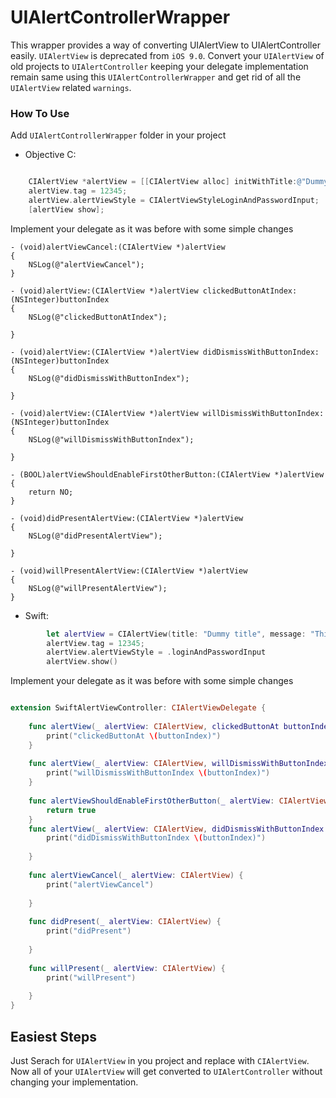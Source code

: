 # UIAlertControllerWrapper

This wrapper provides a way of converting UIAlertView to UIAlertController easily. `UIAlertView` is deprecated from `iOS 9.0`. Convert your `UIAlertView` of old projects to `UIAlertController` keeping your delegate implementation remain same using this `UIAlertControllerWrapper` and get rid of all the `UIAlertView` related `warnings`.

### How To Use

Add `UIAlertControllerWrapper` folder in your project

* Objective C:

```Objective-C

    CIAlertView *alertView = [[CIAlertView alloc] initWithTitle:@"Dummy title" message:@"This is a dummy message"     delegate:self cancelButtonTitle:@"Cancel" otherButtonTitles:@"Button0",@"Button1",@"Button2",@"Button3",@"Button4", nil];
    alertView.tag = 12345;
    alertView.alertViewStyle = CIAlertViewStyleLoginAndPasswordInput;
    [alertView show];
 ```

Implement your delegate as it was before with some simple changes

```Objective C
- (void)alertViewCancel:(CIAlertView *)alertView
{
    NSLog(@"alertViewCancel");
}

- (void)alertView:(CIAlertView *)alertView clickedButtonAtIndex:(NSInteger)buttonIndex
{
    NSLog(@"clickedButtonAtIndex");
    
}

- (void)alertView:(CIAlertView *)alertView didDismissWithButtonIndex:(NSInteger)buttonIndex
{
    NSLog(@"didDismissWithButtonIndex");
    
}

- (void)alertView:(CIAlertView *)alertView willDismissWithButtonIndex:(NSInteger)buttonIndex
{
    NSLog(@"willDismissWithButtonIndex");
    
}

- (BOOL)alertViewShouldEnableFirstOtherButton:(CIAlertView *)alertView
{
    return NO;
}

- (void)didPresentAlertView:(CIAlertView *)alertView
{
    NSLog(@"didPresentAlertView");

}

- (void)willPresentAlertView:(CIAlertView *)alertView
{
    NSLog(@"willPresentAlertView");
}

```

* Swift:

```Swift
        let alertView = CIAlertView(title: "Dummy title", message: "This is a test message", delegate: self, cancelButtonTitle: "Cancel", otherButtonTitles: "Button0","Button1","Button2","Button3","Button4")
        alertView.tag = 12345;
        alertView.alertViewStyle = .loginAndPasswordInput
        alertView.show()
```

Implement your delegate as it was before with some simple changes

```Swift

extension SwiftAlertViewController: CIAlertViewDelegate {
    
    func alertView(_ alertView: CIAlertView, clickedButtonAt buttonIndex: Int) {
        print("clickedButtonAt \(buttonIndex)")
    }
    
    func alertView(_ alertView: CIAlertView, willDismissWithButtonIndex buttonIndex: Int) {
        print("willDismissWithButtonIndex \(buttonIndex)")
    }
    
    func alertViewShouldEnableFirstOtherButton(_ alertView: CIAlertView) -> Bool {
        return true
    }
    func alertView(_ alertView: CIAlertView, didDismissWithButtonIndex buttonIndex: Int) {
        print("didDismissWithButtonIndex \(buttonIndex)")
        
    }
    
    func alertViewCancel(_ alertView: CIAlertView) {
        print("alertViewCancel")
        
    }
    
    func didPresent(_ alertView: CIAlertView) {
        print("didPresent")
        
    }
    
    func willPresent(_ alertView: CIAlertView) {
        print("willPresent")
        
    }
}

```

## Easiest Steps

Just Serach for `UIAlertView` in you project and replace with `CIAlertView`. Now all of your `UIAlertView` will get converted to `UIAlertController` without changing your implementation.
